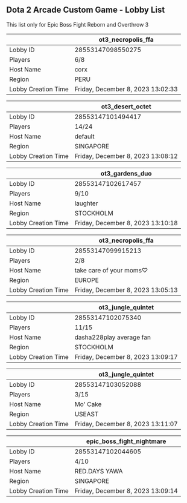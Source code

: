 ## Dota 2 Arcade Custom Game - Lobby List

This list only for Epic Boss Fight Reborn and Overthrow 3

|  | ot3_necropolis_ffa |
| ------ | ------ |
| Lobby ID | 28553147098550275 |
| Players | 6/8 |
| Host Name | corx |
| Region | PERU |
| Lobby Creation Time | Friday, December 8, 2023 13:02:33 |


|  | ot3_desert_octet |
| ------ | ------ |
| Lobby ID | 28553147101494417 |
| Players | 14/24 |
| Host Name | default |
| Region | SINGAPORE |
| Lobby Creation Time | Friday, December 8, 2023 13:08:12 |


|  | ot3_gardens_duo |
| ------ | ------ |
| Lobby ID | 28553147102617457 |
| Players | 9/10 |
| Host Name | laughter |
| Region | STOCKHOLM |
| Lobby Creation Time | Friday, December 8, 2023 13:10:18 |


|  | ot3_necropolis_ffa |
| ------ | ------ |
| Lobby ID | 28553147099915213 |
| Players | 2/8 |
| Host Name | take care of your moms♡ |
| Region | EUROPE |
| Lobby Creation Time | Friday, December 8, 2023 13:05:13 |


|  | ot3_jungle_quintet |
| ------ | ------ |
| Lobby ID | 28553147102075340 |
| Players | 11/15 |
| Host Name | dasha228play average fan |
| Region | STOCKHOLM |
| Lobby Creation Time | Friday, December 8, 2023 13:09:17 |


|  | ot3_jungle_quintet |
| ------ | ------ |
| Lobby ID | 28553147103052088 |
| Players | 3/15 |
| Host Name | Mo' Cake |
| Region | USEAST |
| Lobby Creation Time | Friday, December 8, 2023 13:11:07 |


|  | epic_boss_fight_nightmare |
| ------ | ------ |
| Lobby ID | 28553147102044605 |
| Players | 4/10 |
| Host Name | RED.DAYS YAWA |
| Region | SINGAPORE |
| Lobby Creation Time | Friday, December 8, 2023 13:09:14 |


